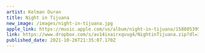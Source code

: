```yaml
---
artist: Kelman Duran
title: Night in Tijuana
new_image: /images/night-in-tijuana.jpg
apple_link: https://music.apple.com/us/album/night-in-tijuana/1588053957
link: https://www.dropbox.com/s/av14ixairxqvug4/NightinTijuana.zip?dl=1
published_date: 2021-10-26T21:35:07.170Z
---
```

